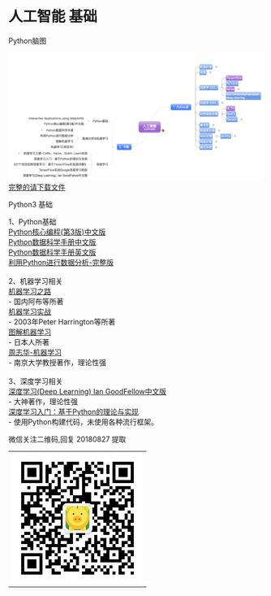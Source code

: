 人工智能 基础
======
Python脑图<br/>

![image](./images/2018-08-27%2013.09.20.png)
<br/>
[完整的请下载文件<br>](https://github.com/enigmawxy/AI-Learning/blob/master/Python%E5%BA%93%E8%84%91%E5%9B%BE.html)

Python3 基础

1、Python基础<br>
[Python核心编程(第3版)中文版<br>](https://pan.baidu.com/s/1bIij91zzuXyovTAO6yEbcg)
[Python数据科学手册中文版<br>](https://pan.baidu.com/s/1bIij91zzuXyovTAO6yEbcg)
[Python数据科学手册英文版<br>](https://pan.baidu.com/s/1bIij91zzuXyovTAO6yEbcg)
[利用Python进行数据分析-完整版<br>](https://pan.baidu.com/s/1bIij91zzuXyovTAO6yEbcg)
<br>
2、机器学习相关<br>
[机器学习之路<br>](https://pan.baidu.com/s/1bIij91zzuXyovTAO6yEbcg) - 国内阿布等所著<br/>
[机器学习实战<br>](https://pan.baidu.com/s/1bIij91zzuXyovTAO6yEbcg) - 2003年Peter Harrington等所著<br/>
[图解机器学习<br>](https://pan.baidu.com/s/1bIij91zzuXyovTAO6yEbcg) - 日本人所著<br/>
[周志华-机器学习<br>](https://pan.baidu.com/s/1bIij91zzuXyovTAO6yEbcg) - 南京大学教授著作，理论性强 <br/>
<br>
3、深度学习相关<br>
[深度学习(Deep Learning) Ian GoodFellow中文版<br>](https://pan.baidu.com/s/1bIij91zzuXyovTAO6yEbcg) - 大神著作，理论性强 <br/>
[深度学习入门：基于Python的理论与实现<br>](https://pan.baidu.com/s/1bIij91zzuXyovTAO6yEbcg) - 使用Python构建代码，未使用各种流行框架。
<br>

微信关注二维码,回复 20180827 提取 <br/>
<table>
    <tr>
        <td><img src="https://github.com/enigmawxy/AI-Learning/blob/master/images/qrcode_for_gh_876fce17e53a_258.jpg"/></td>
    </tr>
</table>

